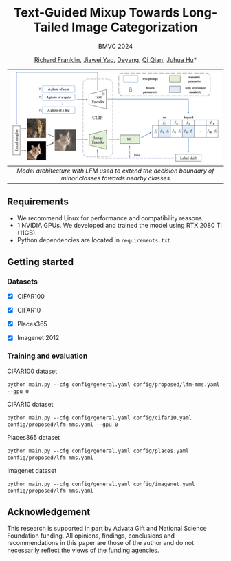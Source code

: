 <div align="center">
<h1>Text-Guided Mixup Towards Long-Tailed Image Categorization</h1>

<p>
  BMVC 2024

  [Richard Franklin](https://rsamf.github.io/),
  [Jiawei Yao](https://alexander-yao.github.io/),
  [Deyang](),
  [Qi Qian](https://scholar.google.com/citations?user=Rp_40_gAAAAJ&hl=en&oi=ao),
  [Juhua Hu](http://faculty.washington.edu/juhuah/)*
</p>

  | ![Model Architecture](assets/arch.jpg) | 
  |:--:| 
  | *Model architecture with LFM used to extend the decision boundary of minor classes towards nearby classes* |

</div>

## Requirements
 - We recommend Linux for performance and compatibility reasons.
 - 1 NVIDIA GPUs. We developed and trained the model using RTX 2080 Ti (11GB).
 - Python dependencies are located in `requirements.txt`

## Getting started
### Datasets
- [x] CIFAR100
- [x] CIFAR10
- [x] Places365
- [x] Imagenet 2012


### Training and evaluation
CIFAR100 dataset
```
python main.py --cfg config/general.yaml config/proposed/lfm-mms.yaml --gpu 0
```

CIFAR10 dataset
```
python main.py --cfg config/general.yaml config/cifar10.yaml config/proposed/lfm-mms.yaml --gpu 0
```

Places365 dataset
```
python main.py --cfg config/general.yaml config/places.yaml config/proposed/lfm-mms.yaml
```

Imagenet dataset
```
python main.py --cfg config/general.yaml config/imagenet.yaml config/proposed/lfm-mms.yaml
```


<!-- ## Bibtex
Please cite our paper if you use this code in your own work:
```
``` -->

## Acknowledgement
This research is supported in part by Advata Gift and National Science Foundation funding. All opinions, findings, conclusions and recommendations in this paper are those of the author and do not necessarily reflect the views of the funding agencies.
